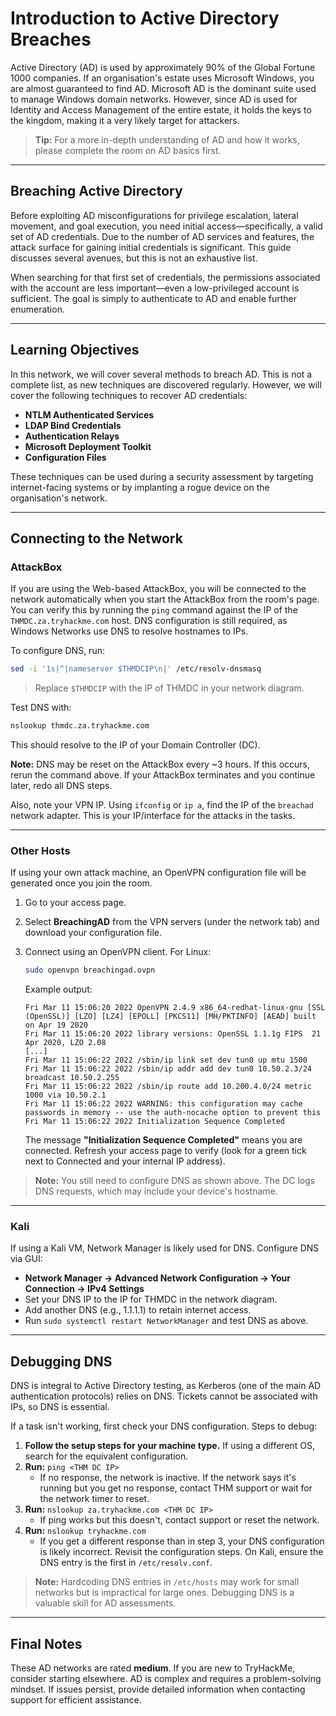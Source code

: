 # Introduction to Active Directory Breaches

Active Directory (AD) is used by approximately 90% of the Global Fortune 1000 companies. If an organisation's estate uses Microsoft Windows, you are almost guaranteed to find AD. Microsoft AD is the dominant suite used to manage Windows domain networks. However, since AD is used for Identity and Access Management of the entire estate, it holds the keys to the kingdom, making it a very likely target for attackers.

> **Tip:** For a more in-depth understanding of AD and how it works, please complete the room on AD basics first.

---

## Breaching Active Directory

Before exploiting AD misconfigurations for privilege escalation, lateral movement, and goal execution, you need initial access—specifically, a valid set of AD credentials. Due to the number of AD services and features, the attack surface for gaining initial credentials is significant. This guide discusses several avenues, but this is not an exhaustive list.

When searching for that first set of credentials, the permissions associated with the account are less important—even a low-privileged account is sufficient. The goal is simply to authenticate to AD and enable further enumeration.

---

## Learning Objectives

In this network, we will cover several methods to breach AD. This is not a complete list, as new techniques are discovered regularly. However, we will cover the following techniques to recover AD credentials:

- **NTLM Authenticated Services**
- **LDAP Bind Credentials**
- **Authentication Relays**
- **Microsoft Deployment Toolkit**
- **Configuration Files**

These techniques can be used during a security assessment by targeting internet-facing systems or by implanting a rogue device on the organisation's network.

---

## Connecting to the Network

### AttackBox

If you are using the Web-based AttackBox, you will be connected to the network automatically when you start the AttackBox from the room's page. You can verify this by running the `ping` command against the IP of the `THMDC.za.tryhackme.com` host. DNS configuration is still required, as Windows Networks use DNS to resolve hostnames to IPs.

To configure DNS, run:

```bash
sed -i '1s|^|nameserver $THMDCIP\n|' /etc/resolv-dnsmasq
```

> Replace `$THMDCIP` with the IP of THMDC in your network diagram.

Test DNS with:

```bash
nslookup thmdc.za.tryhackme.com
```

This should resolve to the IP of your Domain Controller (DC).

**Note:** DNS may be reset on the AttackBox every ~3 hours. If this occurs, rerun the command above. If your AttackBox terminates and you continue later, redo all DNS steps.

Also, note your VPN IP. Using `ifconfig` or `ip a`, find the IP of the `breachad` network adapter. This is your IP/interface for the attacks in the tasks.

---

### Other Hosts

If using your own attack machine, an OpenVPN configuration file will be generated once you join the room.

1. Go to your access page.
2. Select **BreachingAD** from the VPN servers (under the network tab) and download your configuration file.
3. Connect using an OpenVPN client. For Linux:

    ```bash
    sudo openvpn breachingad.ovpn
    ```

    Example output:

    ```
    Fri Mar 11 15:06:20 2022 OpenVPN 2.4.9 x86_64-redhat-linux-gnu [SSL (OpenSSL)] [LZO] [LZ4] [EPOLL] [PKCS11] [MH/PKTINFO] [AEAD] built on Apr 19 2020
    Fri Mar 11 15:06:20 2022 library versions: OpenSSL 1.1.1g FIPS  21 Apr 2020, LZO 2.08
    [...]
    Fri Mar 11 15:06:22 2022 /sbin/ip link set dev tun0 up mtu 1500
    Fri Mar 11 15:06:22 2022 /sbin/ip addr add dev tun0 10.50.2.3/24 broadcast 10.50.2.255
    Fri Mar 11 15:06:22 2022 /sbin/ip route add 10.200.4.0/24 metric 1000 via 10.50.2.1
    Fri Mar 11 15:06:22 2022 WARNING: this configuration may cache passwords in memory -- use the auth-nocache option to prevent this
    Fri Mar 11 15:06:22 2022 Initialization Sequence Completed
    ```

    The message **"Initialization Sequence Completed"** means you are connected. Refresh your access page to verify (look for a green tick next to Connected and your internal IP address).

> **Note:** You still need to configure DNS as shown above. The DC logs DNS requests, which may include your device's hostname.

---

### Kali

If using a Kali VM, Network Manager is likely used for DNS. Configure DNS via GUI:

- **Network Manager → Advanced Network Configuration → Your Connection → IPv4 Settings**
- Set your DNS IP to the IP for THMDC in the network diagram.
- Add another DNS (e.g., 1.1.1.1) to retain internet access.
- Run `sudo systemctl restart NetworkManager` and test DNS as above.

---

## Debugging DNS

DNS is integral to Active Directory testing, as Kerberos (one of the main AD authentication protocols) relies on DNS. Tickets cannot be associated with IPs, so DNS is essential.

If a task isn't working, first check your DNS configuration. Steps to debug:

1. **Follow the setup steps for your machine type.** If using a different OS, search for the equivalent configuration.
2. **Run:** `ping <THM DC IP>`  
   - If no response, the network is inactive. If the network says it's running but you get no response, contact THM support or wait for the network timer to reset.
3. **Run:** `nslookup za.tryhackme.com <THM DC IP>`  
   - If ping works but this doesn't, contact support or reset the network.
4. **Run:** `nslookup tryhackme.com`  
   - If you get a different response than in step 3, your DNS configuration is likely incorrect. Revisit the configuration steps. On Kali, ensure the DNS entry is the first in `/etc/resolv.conf`.

> **Note:** Hardcoding DNS entries in `/etc/hosts` may work for small networks but is impractical for large ones. Debugging DNS is a valuable skill for AD assessments.

---

## Final Notes

These AD networks are rated **medium**. If you are new to TryHackMe, consider starting elsewhere. AD is complex and requires a problem-solving mindset. If issues persist, provide detailed information when contacting support for efficient assistance.
